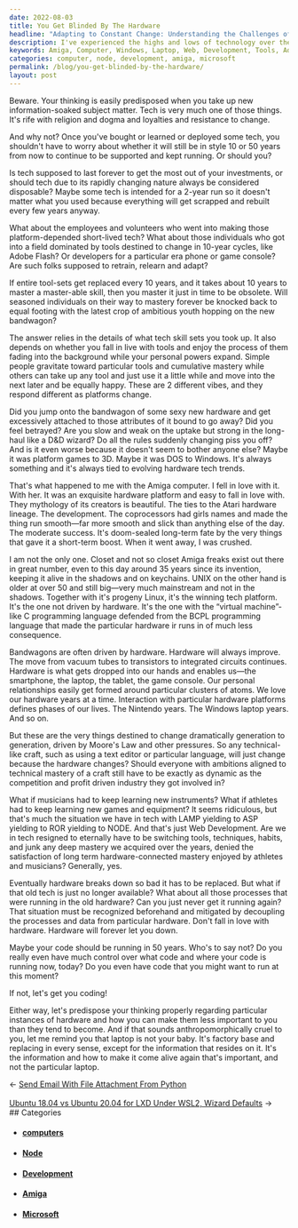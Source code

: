 ```yaml
---
date: 2022-08-03
title: You Get Blinded By The Hardware
headline: "Adapting to Constant Change: Understanding the Challenges of Tech in the Modern Age"
description: I've experienced the highs and lows of technology over the years, from the Amiga computer to Windows laptops and web development tools. This has taught me to be wary of becoming too attached to hardware, as it changes quickly and requires constant retraining and relearning. Through this journey, I've come to understand the importance of adapting to new technologies and the challenge of mastering a craft with ever-changing tools.
keywords: Amiga, Computer, Windows, Laptop, Web, Development, Tools, Adapting, New, Technologies, Mastering, Craft, Changing, Evolving, Technology, Nintendo, LAMP, ASP, ROR, NODE, Hardware, Musicians, Athletes, Instruments, Games, Switching, Tools, Techniques, Habits, Mastery
categories: computer, node, development, amiga, microsoft
permalink: /blog/you-get-blinded-by-the-hardware/
layout: post
---
```



Beware. Your thinking is easily predisposed when you take up new
information-soaked subject matter. Tech is very much one of those things. It's
rife with religion and dogma and loyalties and resistance to change.

And why not? Once you've bought or learned or deployed some tech, you shouldn't
have to worry about whether it will still be in style 10 or 50 years from now
to continue to be supported and kept running. Or should you?

Is tech supposed to last forever to get the most out of your investments, or
should tech due to its rapidly changing nature always be considered disposable?
Maybe some tech is intended for a 2-year run so it doesn't matter what you used
because everything will get scrapped and rebuilt every few years anyway.

What about the employees and volunteers who went into making those
platform-depended short-lived tech? What about those individuals who got into a
field dominated by tools destined to change in 10-year cycles, like Adobe
Flash? Or developers for a particular era phone or game console? Are such folks
supposed to retrain, relearn and adapt?

If entire tool-sets get replaced every 10 years, and it takes about 10 years to
master a master-able skill, then you master it just in time to be obsolete.
Will seasoned individuals on their way to mastery forever be knocked back to
equal footing with the latest crop of ambitious youth hopping on the new
bandwagon?

The answer relies in the details of what tech skill sets you took up. It also
depends on whether you fall in live with tools and enjoy the process of them
fading into the background while your personal powers expand. Simple people
gravitate toward particular tools and cumulative mastery while others can take
up any tool and just use it a little while and move into the next later and be
equally happy. These are 2 different vibes, and they respond different as
platforms change.

Did you jump onto the bandwagon of some sexy new hardware and get excessively
attached to those attributes of it bound to go away? Did you feel betrayed? Are
you slow and weak on the uptake but strong in the long-haul like a D&D wizard?
Do all the rules suddenly changing piss you off? And is it even worse because
it doesn't seem to bother anyone else? Maybe it was platform games to 3D. Maybe
it was DOS to Windows. It's always something and it's always tied to evolving
hardware tech trends.

That's what happened to me with the Amiga computer. I fell in love with it.
With her. It was an exquisite hardware platform and easy to fall in love with.
They mythology of its creators is beautiful. The ties to the Atari hardware
lineage. The development. The coprocessors had girls names and made the thing
run smooth—far more smooth and slick than anything else of the day. The
moderate success. It's doom-sealed long-term fate by the very things that gave
it a short-term boost. When it went away, I was crushed.

I am not the only one. Closet and not so closet Amiga freaks exist out there in
great number, even to this day around 35 years since its invention, keeping it
alive in the shadows and on keychains. UNIX on the other hand is older at over
50 and still big—very much mainstream and not in the shadows. Together with
it's progeny Linux, it's the winning tech platform. It's the one not driven by
hardware. It's the one with the “virtual machine”-like C programming language
defended from the BCPL programming language that made the particular hardware
ir runs in of much less consequence.

Bandwagons are often driven by hardware. Hardware will always improve. The move
from vacuum tubes to transistors to integrated circuits continues. Hardware is
what gets dropped into our hands and enables us—the smartphone, the laptop, the
tablet, the game console. Our personal relationships easily get formed around
particular clusters of atoms. We love our hardware years at a time. Interaction
with particular hardware platforms defines phases of our lives. The Nintendo
years. The Windows laptop years. And so on.

But these are the very things destined to change dramatically generation to
generation, driven by Moore's Law and other pressures. So any technical-like
craft, such as using a text editor or particular language, will just change
because the hardware changes? Should everyone with ambitions aligned to
technical mastery of a craft still have to be exactly as dynamic as the
competition and profit driven industry they got involved in?

What if musicians had to keep learning new instruments? What if athletes had to
keep learning new games and equipment? It seems ridiculous, but that's much the
situation we have in tech with LAMP yielding to ASP yielding to ROR yielding to
NODE. And that's just Web Development. Are we in tech resigned to eternally
have to be switching tools, techniques, habits, and junk any deep mastery we
acquired over the years, denied the satisfaction of long term
hardware-connected mastery enjoyed by athletes and musicians? Generally, yes.

Eventually hardware breaks down so bad it has to be replaced. But what if that
old tech is just no longer available? What about all those processes that were
running in the old hardware? Can you just never get it running again? That
situation must be recognized beforehand and mitigated by decoupling the
processes and data from particular hardware. Don't fall in love with hardware.
Hardware will forever let you down.

Maybe your code should be running in 50 years. Who's to say not? Do you really
even have much control over what code and where your code is running now,
today? Do you even have code that you might want to run at this moment?

If not, let's get you coding!

Either way, let's predispose your thinking properly regarding particular
instances of hardware and how you can make them less important to you than they
tend to become. And if that sounds anthropomorphically cruel to you, let me
remind you that laptop is not your baby. It's factory base and replacing in
every sense, except for the information that resides on it. It's the
information and how to make it come alive again that's important, and not the
particular laptop.


<div class="arrow-links"><div class="post-nav-prev"><span class="arrow">&larr;&nbsp;</span><a href="/blog/send-email-with-file-attachment-from-python/">Send Email With File Attachment From Python</a></div> &nbsp; <div class="post-nav-next"><a href="/blog/ubuntu-18-04-vs-ubuntu-20-04-for-lxd-under-wsl2-wizard-defaults/">Ubuntu 18.04 vs Ubuntu 20.04 for LXD Under WSL2, Wizard Defaults</a><span class="arrow">&nbsp;&rarr;</span></div></div>
## Categories

<ul>
<li><h4><a href='/computer/'>computers</a></h4></li>
<li><h4><a href='/node/'>Node</a></h4></li>
<li><h4><a href='/development/'>Development</a></h4></li>
<li><h4><a href='/amiga/'>Amiga</a></h4></li>
<li><h4><a href='/microsoft/'>Microsoft</a></h4></li></ul>
